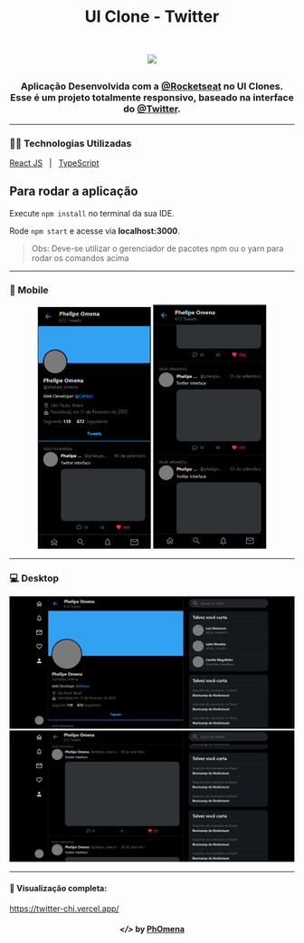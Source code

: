 <h1 align="center">UI Clone - Twitter</h1>
<h1 align="center"><img width="100" src="https://logodownload.org/wp-content/uploads/2014/09/twitter-logo-4.png"></h1>
  
<h3 align="center">Aplicação Desenvolvida com a <a href="https://www.youtube.com/channel/UCSfwM5u0Kce6Cce8_S72olg">@Rocketseat</a> no UI Clones. Esse é um projeto totalmente responsivo, baseado na interface do <a href="https://twitter.com/?lang=en">@Twitter</a>.</h2>
  
---  
  
### 👨‍💻 Technologias Utilizadas
<p display="block" align="left">
  <a href="https://reactjs.org/">React JS</a>&nbsp;&nbsp;&nbsp;|&nbsp;&nbsp;
  <a href="https://www.typescriptlang.org/docs/">TypeScript</a>
</p>
  
## Para rodar a aplicação

Execute ```npm install``` no terminal da sua IDE.

Rode ```npm start``` e acesse via **localhost:3000**.

> Obs: Deve-se utilizar o gerenciador de pacotes npm ou o yarn para rodar os comandos acima

---

### 📱 Mobile
<p align="center">
<img width="200" src="./assets/mobile1.PNG" alt="Phone1">  
<img width="200" src="./assets//mobile2.PNG" alt="Phone2">  
</p>

---
  
### 💻 Desktop
<p align="center">
<img width="600" src="./assets/desk1.PNG" alt="Desktop1">  
<img width="600" src="./assets/desk2.PNG" alt="Desktop2">  
</p>

---  
  
#### 🔗 Visualização completa:
https://twitter-chi.vercel.app/

<h4 align="center"> <em>&lt;/&gt;</em> by <a href="https://github.com/PhOmena" target="_blank">PhOmena</a> </h4>



